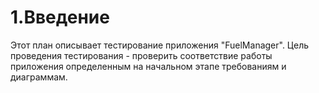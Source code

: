 # 1.Введение
Этот план описывает тестирование приложения "FuelManager". Цель проведения тестирования - проверить соответствие работы приложения определенным на начальном этапе требованиям и диаграммам.
